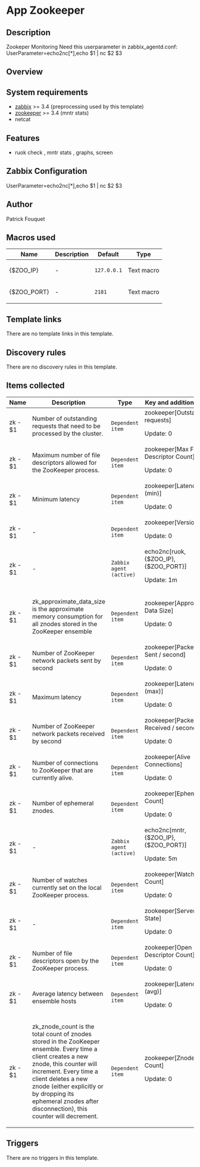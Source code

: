 # App Zookeeper

## Description

Zookeper Monitoring Need this userparameter in zabbix_agentd.conf: UserParameter=echo2nc[*],echo $1 | nc $2 $3

## Overview

System requirements
-------------------


* [zabbix](http://www.zabbix.com/downloads/) >= 3.4 (preprocessing used by this template)
* [zookeeper](https://zookeeper.apache.org/releases.html) >= 3.4 (mntr stats)
* netcat


Features
--------


* ruok check , mntr stats , graphs, screen


Zabbix Configuration
--------------------


UserParameter=echo2nc[*],echo $1 | nc $2 $3



## Author

Patrick Fouquet

## Macros used

|Name|Description|Default|Type|
|----|-----------|-------|----|
|{$ZOO_IP}|<p>-</p>|`127.0.0.1`|Text macro|
|{$ZOO_PORT}|<p>-</p>|`2181`|Text macro|


## Template links

There are no template links in this template.

## Discovery rules

There are no discovery rules in this template.

## Items collected

|Name|Description|Type|Key and additional info|
|----|-----------|----|----|
|zk - $1|<p>Number of outstanding requests that need to be processed by the cluster.</p>|`Dependent item`|zookeeper[Outstanding requests]<p>Update: 0</p>|
|zk - $1|<p>Maximum number of file descriptors allowed for the ZooKeeper process.</p>|`Dependent item`|zookeeper[Max File Descriptor Count]<p>Update: 0</p>|
|zk - $1|<p>Minimum latency</p>|`Dependent item`|zookeeper[Latency (min)]<p>Update: 0</p>|
|zk - $1|<p>-</p>|`Dependent item`|zookeeper[Version]<p>Update: 0</p>|
|zk - $1|<p>-</p>|`Zabbix agent (active)`|echo2nc[ruok,{$ZOO_IP},{$ZOO_PORT}]<p>Update: 1m</p>|
|zk - $1|<p>zk_approximate_data_size is the approximate memory consumption for all znodes stored in the ZooKeeper ensemble</p>|`Dependent item`|zookeeper[Approximate Data Size]<p>Update: 0</p>|
|zk - $1|<p>Number of ZooKeeper network packets sent by second</p>|`Dependent item`|zookeeper[Packets Sent / second]<p>Update: 0</p>|
|zk - $1|<p>Maximum latency</p>|`Dependent item`|zookeeper[Latency (max)]<p>Update: 0</p>|
|zk - $1|<p>Number of ZooKeeper network packets received by second</p>|`Dependent item`|zookeeper[Packets Received / second]<p>Update: 0</p>|
|zk - $1|<p>Number of connections to ZooKeeper that are currently alive.</p>|`Dependent item`|zookeeper[Alive Connections]<p>Update: 0</p>|
|zk - $1|<p>Number of ephemeral znodes.</p>|`Dependent item`|zookeeper[Ephemerals Count]<p>Update: 0</p>|
|zk - $1|<p>-</p>|`Zabbix agent (active)`|echo2nc[mntr,{$ZOO_IP},{$ZOO_PORT}]<p>Update: 5m</p>|
|zk - $1|<p>Number of watches currently set on the local ZooKeeper process.</p>|`Dependent item`|zookeeper[Watch Count]<p>Update: 0</p>|
|zk - $1|<p>-</p>|`Dependent item`|zookeeper[Server State]<p>Update: 0</p>|
|zk - $1|<p>Number of file descriptors open by the ZooKeeper process.</p>|`Dependent item`|zookeeper[Open File Descriptor Count]<p>Update: 0</p>|
|zk - $1|<p>Average latency between ensemble hosts</p>|`Dependent item`|zookeeper[Latency (avg)]<p>Update: 0</p>|
|zk - $1|<p>zk_znode_count is the total count of znodes stored in the ZooKeeper ensemble. Every time a client creates a new znode, this counter will increment. Every time a client deletes a new znode (either explicitly or by dropping its ephemeral znodes after disconnection), this counter will decrement.</p>|`Dependent item`|zookeeper[Znode Count]<p>Update: 0</p>|


## Triggers

There are no triggers in this template.

